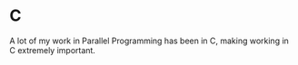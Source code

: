 # C
A lot of my work in Parallel Programming has been in C, making working in C extremely important.

